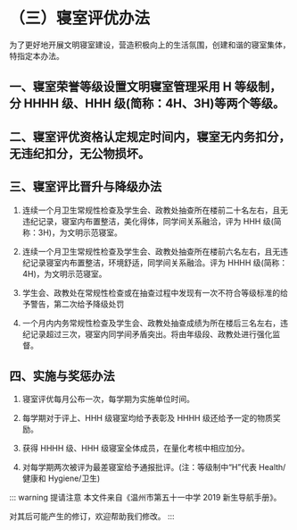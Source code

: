 # （三）寝室评优办法

为了更好地开展文明寝室建设，营造积极向上的生活氛围，创建和谐的寝室集体，特指定本办法。

## 一、寝室荣誉等级设置文明寝室管理采用 H 等级制，分 HHHH 级、HHH 级(简称：4H、3H)等两个等级。

## 二、寝室评优资格认定规定时间内，寝室无内务扣分，无违纪扣分，无公物损坏。

## 三、寝室评比晋升与降级办法

1. 连续一个月卫生常规性检查及学生会、政教处抽查所在楼前二十名左右，且无违纪记录，寝室内布置整洁，美化得体，同学间关系融洽，评为 HHH 级(简称：3H)，为文明示范寝室。

2. 连续一个月卫生常规性检查及学生会、政教处抽查所在楼前六名左右，且无违纪记录寝室内布置整洁，环境舒适，同学间关系融洽。评为 HHHH 级(简称：4H)，为文明示范寝室。

3. 学生会、政教处在常规性检查或在抽查过程中发现有一次不符合等级标准的给予警告，第二次给予降级处罚

4. 一个月内内务常规性检查及学生会、政教处抽查成绩为所在楼后三名左右，违纪记录超过三次，寝室内同学间矛盾突出。将由年级段、政教处进行强化监督。

## 四、实施与奖惩办法

1. 寝室评优每月公布一次，每学期为实施单位时间。

2. 每学期对于评上、HHH 级寝室均给予表彰及 HHHH 级还给予一定的物质奖励。

3. 获得 HHHH 级、HHH 级寝室全体成员，在量化考核中相应加分。

4. 对每学期两次被评为最差寝室给予通报批评。(注：等级制中“H”代表 Health/健康和 Hygiene/卫生)

::: warning 提请注意
本文件来自《温州市第五十一中学 2019 新生导航手册》。

对其后可能产生的修订，欢迎帮助我们修改。
:::
